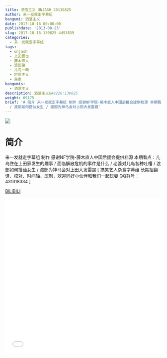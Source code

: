 ```yaml
---
title: 洒落主义 UNJASH 20130825
author: 来一发就走字幕组
bangumi: 洒落主义
date: 2017-10-16 00:00:00
publishdate: '2013-08-25'
slug: 2017-10-16-130825-4493839
categories:
  - 来一发就走字幕组
tags:
  - unjash
  - 上田晋也
  - 藤木直人
  - 渡部建
  - 儿岛一哉
  - 时尚主义
  - 森泉
bangumis:
  - 洒落主义
description: 洒落主义&#8226;130825
weight: 69175
brief: '# 简介 来一发就走字幕组 制作 感谢NF学院-藤木直人中国后援会提供档源 本期看点：儿岛住在上田家发生的趣事 / 面临解散危机的事件是什么 / 老婆对儿岛各种吐槽
  / 渡部如何搭讪女生 / 渡部为神马会对上田大发雷霆'
---
```


![](https://i.imgur.com/JaceMlU.jpg)

# 简介  
来一发就走字幕组 制作 感谢NF学院-藤木直人中国后援会提供档源 本期看点：儿岛住在上田家发生的趣事 / 面临解散危机的事件是什么 / 老婆对儿岛各种吐槽 / 渡部如何搭讪女生 / 渡部为神马会对上田大发雷霆 [ 搞笑艺人杂食字幕组 长期招翻译、校对、时间轴、压制，欢迎同好小伙伴和我们一起玩耍 QQ群号：431318334 ]




  [BILIBILI](https://www.bilibili.com/video/av4493839/)


<div class="vcontainer">  <iframe class='video' src="//www.bilibili.com/blackboard/player.html?aid=4493839" width="100%" height="500" frameborder="0" allowfullscreen="allowfullscreen"></iframe></div>
